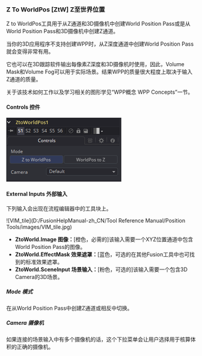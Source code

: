 ### Z To WorldPos [ZtW] Z至世界位置

Z to WorldPos工具用于从Z通道和3D摄像机中创建World Position Pass或是从World Position Pass和3D摄像机中创建Z通道。

当你的3D应用程序不支持创建WPP时，从Z深度通道中创建World Position Pass就会变得非常有用。

它也可以在3D跟踪软件输出每像素Z深度和3D摄像机时使用，因此，Volume Mask和Volume Fog可以用于实际场景。结果WPP的质量很大程度上取决于输入Z通道的质量。

关于该技术如何工作以及学习相关的图形学见“WPP概念 WPP Concepts”一节。

#### Controls 控件

![ZtW_Controls](images/ZtW_Controls.png)

#### External Inputs 外部输入

下列输入会出现在流程编辑器中的工具块上。

![VlM_tile](D:/FusionHelpManual-zh_CN/Tool Reference Manual/Position Tools/images/VlM_tile.jpg)

- **ZtoWorld.Image 图像：**[橙色，必需的]该输入需要一个XYZ位置通道中包含World Position Pass的图像。
- **ZtoWorld.EffectMask 效果遮罩：**[蓝色，可选的在其他Fusion工具中也可找到的标准效果遮罩。
- **ZtoWorld.SceneInput 场景输入：**[粉色，可选的]该输入需要一个包含3D Camera的3D场景。

##### Mode 模式

在从World Position Pass中创建Z通道或相反中切换。

##### Camera 摄像机

如果连接的场景输入中有多个摄像机的话，这个下拉菜单会让用户选择用于核算体积的正确的摄像机。
